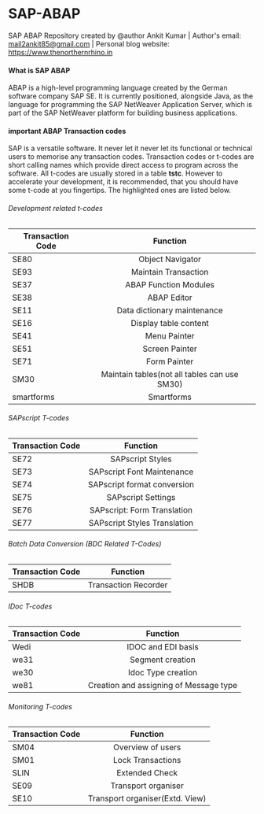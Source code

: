 # SAP-ABAP
 SAP ABAP Repository created by @author Ankit Kumar | Author's email: mail2ankit85@gmail.com |
 Personal blog website: https://www.thenorthernrhino.in

#### What is SAP ABAP
ABAP is a high-level programming language created by the German software company SAP SE. It is currently positioned, alongside Java, as the language for programming the SAP NetWeaver Application Server, which is part of the SAP NetWeaver platform for building business applications.

#### important ABAP Transaction codes

SAP is a versatile software. It never let it never let its functional or technical users to memorise any transaction codes.
Transaction codes or t-codes are short calling names which provide direct access to program across the software. All t-codes are usually stored in a table **tstc**. However to accelerate your development, it is recommended, that you should have some t-code at you fingertips. The highlighted ones are listed below.

###### Development related t-codes

| Transaction Code | Function  |
| ------------- |:-------------:|
| SE80 | Object Navigator |
| SE93 | Maintain Transaction |
| SE37 | ABAP Function Modules |
| SE38 | ABAP Editor |
| SE11 | Data dictionary maintenance |
| SE16 | Display table content |
| SE41 | Menu Painter |
| SE51 | Screen Painter |
| SE71 | Form Painter |
| SM30 | Maintain tables(not all tables can use SM30) |
| smartforms | Smartforms |


###### SAPscript T-codes

| Transaction Code | Function  |
| ------------- |:-------------:|
| SE72 | SAPscript Styles |
| SE73 | SAPscript Font Maintenance |
| SE74 | SAPscript format conversion |
| SE75 | SAPscript Settings |
| SE76 | SAPscript: Form Translation |
| SE77 | SAPscript Styles Translation |

###### Batch Data Conversion (BDC Related T-Codes)

| Transaction Code | Function  |
| ------------- |:-------------:|
| SHDB  | Transaction Recorder  |


###### IDoc T-codes

| Transaction Code | Function  |
| ------------- |:-------------:|
| Wedi  | IDOC and EDI basis |
| we31  | Segment creation |
| we30  | Idoc Type creation |
| we81  | Creation and assigning of Message type |

###### Monitoring T-codes

| Transaction Code | Function  |
| ------------- |:-------------:|
| SM04  | Overview of users  |
| SM01  | Lock Transactions  |
| SLIN  | Extended Check  |
| SE09 | Transport organiser |
| SE10 | Transport organiser(Extd. View) |
